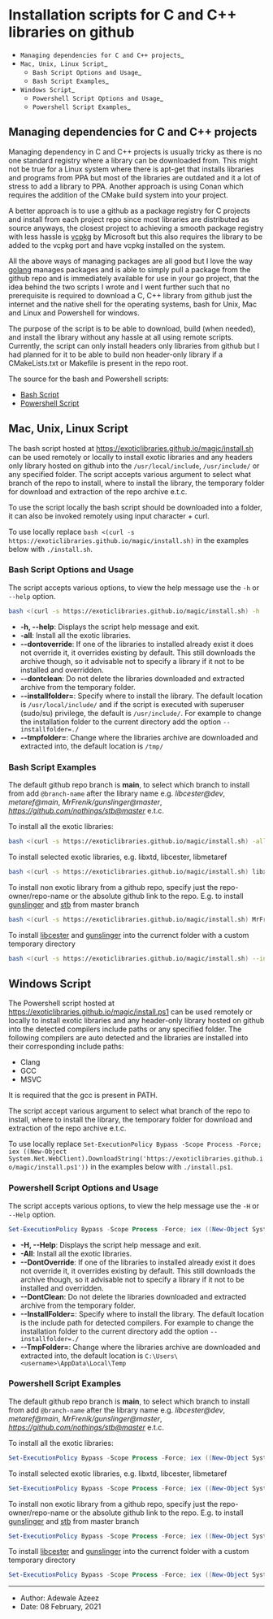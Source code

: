 
# Installation scripts for C and C++ libraries on github

- `Managing dependencies for C and C++ projects`_
- `Mac, Unix, Linux Script`_
   - `Bash Script Options and Usage`_
   - `Bash Script Examples`_
- `Windows Script`_
   - `Powershell Script Options and Usage`_
   - `Powershell Script Examples`_

## Managing dependencies for C and C++ projects

Managing dependency in C and C++ projects is usually tricky as there is no one standard registry where a library can be downloaded from. 
This might not be true for a Linux system where there is apt-get that installs libraries and programs from PPA but most of the libraries 
are outdated and it a lot of stress to add a library to PPA. Another approach is using Conan which requires the addition of the CMake 
build system into your project.

A better approach is to use a github as a package registry for C projects and install from each project repo since most 
libraries are distributed as source anyways, the closest project to achieving a smooth package registry with less hassle is 
[vcpkg](https://github.com/Microsoft/vcpkg) by Microsoft but this also requires the library to be added to the vcpkg port 
and have vcpkg installed on the system. 

All the above ways of managing packages are all good but I love the way [golang](https://golang.org/) manages packages and is able to simply pull a package 
from the github repo and is immediately available for use in your go project, that the idea behind the two scripts I wrote and I went 
further such that no prerequisite is required to download a C, C++ library from github just the internet and the native shell for 
the operating systems, bash for Unix, Mac and Linux and Powershell for windows. 

The purpose of the script is to be able to download, build (when needed), and install the library without any hassle at all using remote scripts.
Currently, the script can only install headers only libraries from github but I had planned for it to be able to build non header-only library 
if a CMakeLists.txt or Makefile is present in the repo root.

The source for the bash and Powershell scripts:
- [Bash Script](https://github.com/exoticlibraries/exoticlibraries.github.io/blob/main/magic/install.sh)
- [Powershell Script](https://github.com/exoticlibraries/exoticlibraries.github.io/blob/main/magic/install.ps1)

## Mac, Unix, Linux Script

The bash script hosted at https://exoticlibraries.github.io/magic/install.sh can be used remotely or locally 
to install exotic libraries and any headers only library hosted on github into the `/usr/local/include`, 
`/usr/include/` or any specified folder. The script accepts various argument to select what branch of the 
repo to install, where to install the library, the temporary folder for download and extraction of the 
repo archive e.t.c.

To use the script locally the bash script should be downloaded into a folder, it can also be invoked remotely 
using input character + curl.

To use locally replace `bash <(curl -s https://exoticlibraries.github.io/magic/install.sh)` in the examples 
below with `./install.sh`.

### Bash Script Options and Usage

The script accepts various options, to view the help message use the `-h` or `--help` option. 

```bash
bash <(curl -s https://exoticlibraries.github.io/magic/install.sh) -h
```

- **-h, --help**: Displays the script help message and exit.
- **-all**: Install all the exotic libraries.
- **--dontoverride**: If one of the libraries to installed already exist it does not override it, it overrides 
existing by default. This still downloads the archive though, so it advisable not to specify a library if it 
not to be installed and overridden.
- **--dontclean**: Do not delete the libraries downloaded and extracted archive from the temporary folder.
- **--installfolder=**: Specify where to install the library. The default location is `/usr/local/include/` and if 
the script is executed with superuser (sudo/su) privilege, the default is `/usr/include/`. For example to change 
the installation folder to the current directory add the option `--installfolder=./`
- **--tmpfolder=**: Change where the libraries archive are downloaded and extracted into, the default location is `/tmp/`

### Bash Script Examples

The default github repo branch is **main**, to select which branch to install from add `@branch-name` after the library name 
e.g. *libcester@dev*, *metaref@main*, *MrFrenik/gunslinger@master*, *https://github.com/nothings/stb@master* e.t.c.

To install all the exotic libraries:

```bash
bash <(curl -s https://exoticlibraries.github.io/magic/install.sh) -all
```

To install selected exotic libraries, e.g. libxtd, libcester, libmetaref

```bash
bash <(curl -s https://exoticlibraries.github.io/magic/install.sh) libxtd libcester libmetaref
```

To install non exotic library from a github repo, specify just the repo-owner/repo-name or the absolute github 
link to the repo. E.g. to install [gunslinger](https://github.com/MrFrenik/gunslinger) and [stb](https://github.com/nothings/stb) 
from master branch

```bash
bash <(curl -s https://exoticlibraries.github.io/magic/install.sh) MrFrenik/gunslinger@master https://github.com/nothings/stb@master
```

To install [libcester](https://exoticlibraries.github.io/libcester) and [gunslinger](https://github.com/MrFrenik/gunslinger) 
into the currenct folder with a custom temporary directory

```bash
bash <(curl -s https://exoticlibraries.github.io/magic/install.sh) --installfolder=./ --tmpfolder=../temp/ libcester@main MrFrenik/gunslinger@master
```

## Windows Script

The Powershell script hosted at https://exoticlibraries.github.io/magic/install.ps1 can be used remotely or locally 
to install exotic libraries and any header-only library hosted on github into the detected compilers include paths or any specified folder. 
The following compilers are auto detected and the libraries are installed into their corresponding include paths:

- Clang
- GCC
- MSVC

It is required that the gcc is present in PATH.

The script accept various argument to select what branch of the repo to install, where to install the library, the temporary 
folder for download and extraction of the repo archive e.t.c.

To use locally replace `Set-ExecutionPolicy Bypass -Scope Process -Force; iex ((New-Object System.Net.WebClient).DownloadString('https://exoticlibraries.github.io/magic/install.ps1'))` in the examples below with `./install.ps1`.

### Powershell Script Options and Usage

The script accepts various options, to view the help message use the `-H` or `--Help` option. 

```powershell
Set-ExecutionPolicy Bypass -Scope Process -Force; iex ((New-Object System.Net.WebClient).DownloadString('https://exoticlibraries.github.io/magic/install.ps1')) -H
```

- **-H, --Help**: Displays the script help message and exit.
- **-All**: Install all the exotic libraries.
- **--DontOverride**: If one of the libraries to installed already exist it does not override it, it overrides 
existing by default. This still downloads the archive though, so it advisable not to specify a library if it 
not to be installed and overridden.
- **--DontClean**: Do not delete the libraries downloaded and extracted archive from the temporary folder.
- **--InstallFolder=**: Specify where to install the library. The default location is the include path for detected 
compilers. For example to change the installation folder to the current directory add the option `--installfolder=./`
- **--TmpFolder=**: Change where the libraries archive are downloaded and extracted into, the default location is `C:\Users\<username>\AppData\Local\Temp`

### Powershell Script Examples

The default github repo branch is **main**, to select which branch to install from add `@branch-name` after the library name 
e.g. *libcester@dev*, *metaref@main*, *MrFrenik/gunslinger@master*, *https://github.com/nothings/stb@master* e.t.c.

To install all the exotic libraries:

```powershell
Set-ExecutionPolicy Bypass -Scope Process -Force; iex ((New-Object System.Net.WebClient).DownloadString('https://exoticlibraries.github.io/magic/install.ps1')) -All
```

To install selected exotic libraries, e.g. libxtd, libcester, libmetaref

```powershell
Set-ExecutionPolicy Bypass -Scope Process -Force; iex ((New-Object System.Net.WebClient).DownloadString('https://exoticlibraries.github.io/magic/install.ps1')) libxtd libcester libmetaref
```

To install non exotic library from a github repo, specify just the repo-owner/repo-name or the absolute github 
link to the repo. E.g. to install [gunslinger](https://github.com/MrFrenik/gunslinger) and [stb](https://github.com/nothings/stb) 
from master branch

```powershell
Set-ExecutionPolicy Bypass -Scope Process -Force; iex ((New-Object System.Net.WebClient).DownloadString('https://exoticlibraries.github.io/magic/install.ps1')) MrFrenik/gunslinger@master https://github.com/nothings/stb@master
```

To install [libcester](https://exoticlibraries.github.io/libcester) and [gunslinger](https://github.com/MrFrenik/gunslinger) 
into the currenct folder with a custom temporary directory

```powershell
Set-ExecutionPolicy Bypass -Scope Process -Force; iex ((New-Object System.Net.WebClient).DownloadString('https://exoticlibraries.github.io/magic/install.ps1')) --InstallFolder=./ --TmpFolder=../temp/ libcester@main MrFrenik/gunslinger@master
```

----

- Author: Adewale Azeez
- Date: 08 February, 2021